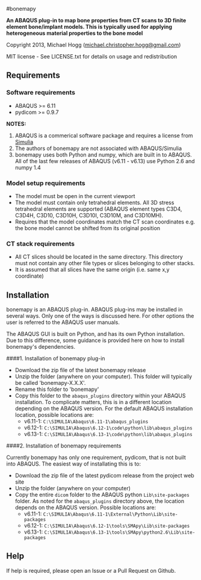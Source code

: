 #bonemapy

**An ABAQUS plug-in to map bone properties from CT scans to 3D finite element bone/implant models. This is typically used for applying heterogeneous material properties to the bone model**

Copyright 2013, Michael Hogg (michael.christopher.hogg@gmail.com)

MIT license - See LICENSE.txt for details on usage and redistribution

## Requirements

### Software requirements

* ABAQUS  >= 6.11
* pydicom >= 0.9.7

**NOTES:**

1.  ABAQUS is a commerical software package and requires a license from [Simulia](http://www.3ds.com/products-services/simulia/overview/)
2.  The authors of bonemapy are not associated with ABAQUS/Simulia 
3.  bonemapy uses both Python and numpy, which are built in to ABAQUS. All of the last few releases of ABAQUS (v6.11 - v6.13) use Python 2.6 and numpy 1.4

### Model setup requirements

* The model must be open in the current viewport
* The model must contain only tetrahedral elements. All 3D stress tetrahedral elements are supported (ABAQUS element types C3D4, C3D4H, C3D10, C3D10H, C3D10I, C3D10M, and C3D10MH).
* Requires that the model coordinates match the CT scan coordinates e.g. the bone model cannot be shifted from its original position

### CT stack requirements ###

* All CT slices should be located in the same directory. This directory must not contain any other file types or slices belonging to other stacks.  
* It is assumed that all slices have the same origin (i.e. same x,y coordinate)

## Installation

bonemapy is an ABAQUS plug-in. ABAQUS plug-ins may be installed in several ways. Only one of the ways is discussed here. For other options the user is referred to the ABAQUS user manuals. 

The ABAQUS GUI is built on Python, and has its own Python installation. Due to this difference, some guidance is provided here on how to install bonemapy's dependencies.

####1. Installation of bonemapy plug-in  

* Download the zip file of the latest bonemapy release
* Unzip the folder (anywhere on your computer). This folder will typically be called 'bonemapy-X.X.X'. 
* Rename this folder to 'bonemapy'
* Copy this folder to the `abaqus_plugins` directory within your ABAQUS installation. To complicate matters, this is in a different location depending on the ABAQUS version. For the default ABAQUS installation location, possible locations are:
  + v6.11-1: `C:\SIMULIA\Abaqus\6.11-1\abaqus_plugins`
  + v6.12-1: `C:\SIMULIA\Abaqus\6.12-1\code\python\lib\abaqus_plugins`
  + v6.13-1: `C:\SIMULIA\Abaqus\6.13-1\code\python\lib\abaqus_plugins`

####2. Installation of bonemapy requirements

Currently bonemapy has only one requirement, pydicom, that is not built into ABAQUS. The easiest way of installating this is to:

* Download the zip file of the latest pydicom release from the project web site
* Unzip the folder (anywhere on your computer)
* Copy the entire `dicom` folder to the ABAQUS python `Lib\site-packages` folder. As noted for the `abaqus_plugins` directory above, the location depends on the ABAQUS version. Possible locations are:
  + v6.11-1: `C:\SIMULIA\Abaqus\6.11-1\External\Python\Lib\site-packages`
  + v6.12-1: `C:\SIMULIA\Abaqus\6.12-1\tools\SMApy\Lib\site-packages`
  + v6.13-1: `C:\SIMULIA\Abaqus\6.13-1\tools\SMApy\python2.6\Lib\site-packages`

## Help

If help is required, please open an Issue or a Pull Request on Github. 
